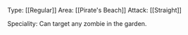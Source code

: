 Type: [[Regular]]
Area: [[Pirate's Beach]]
Attack: [[Straight]]

Speciality: Can target any zombie in the garden.